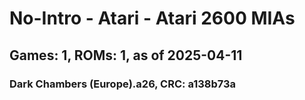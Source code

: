 # No-Intro - Atari - Atari 2600 MIAs
## Games: 1, ROMs: 1, as of 2025-04-11

### Dark Chambers (Europe).a26, CRC: a138b73a
